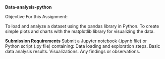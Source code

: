 **Data-analysis-python**

Objective For this Assignment:

To load and analyze a dataset using the pandas library in Python.
To create simple plots and charts with the matplotlib library for visualizing the data.


**Submission Requirements**
Submit a Jupyter notebook (.ipynb file) or Python script (.py file) containing:
Data loading and exploration steps.
Basic data analysis results.
Visualizations.
Any findings or observations.
